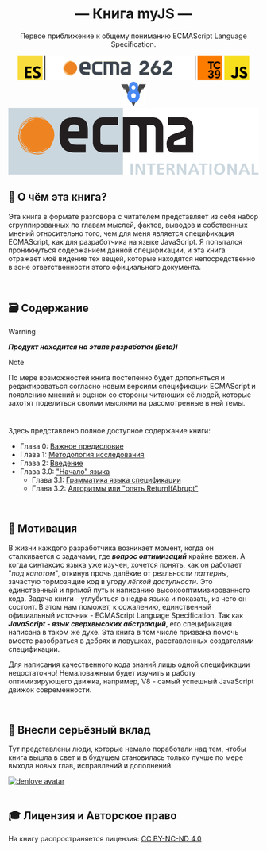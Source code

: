 <hgroup>
    <h1 align='center'>— Книга myJS —</h1>
    <p align='center'>Первое приближение к общему пониманию ECMAScript Language Specification.</p>
</hgroup>
<div align='center'>
    <img src="/assets/ecma.png" width="50" height="50">
    <img src='/assets/ecmaBg.jpg' height="50">
    <img src="/assets/tc39.png" width="50" height="50">
    <img src="/assets/js.png" width="50" height="50">
    <img src='/assets/v8.png' width='50' height='50'>
</div>
<img src='/assets/ecma-logo.svg'>

## 📘 О чём эта книга?

Эта книга в формате разговора с читателем представляет из себя набор сгруппированных по главам
мыслей, фактов, выводов и собственных мнений относительно того, чем для меня является спецификация
ECMAScript, как для разработчика на языке JavaScript. Я попытался проникнуться содержанием данной
спецификации, и эта книга отражает моё видение тех вещей, которые находятся непосредственно в зоне
ответственности этого официального документа.

<br>

## 🗃️ Содержание

> [!WARNING]  
> **_Продукт находится на этапе разработки (Beta)!_**

> [!NOTE]  
> По мере возможностей книга постепенно будет дополняться и редактироваться согласно новым версиям
> спецификации ECMAScript и появлению мнений и оценок со стороны читающих её людей, которые захотят
> поделиться своими мыслями на рассмотренные в ней темы.

#

Здесь представлено полное доступное содержание книги:

-   Глава 0: [Важное предисловие](/Preface.md)
-   Глава 1: [Методология исследования](/Methodology.md)
-   Глава 2: [Введение](/Introduction.md)
-   Глава 3.0: ["Начало" языка](get-started/Chapter_0.md)
    -   Глава 3.1: [Грамматика языка спецификации](get-started/Chapter_1.md)
    -   Глава 3.2: [Алгоритмы или "опять ReturnIfAbrupt"](get-started/Chapter_2.md)

<br>

## 🍰 Мотивация

В жизни каждого разработчика возникает момент, когда он сталкивается с задачами, где **_вопрос
оптимизаций_** крайне важен. А когда синтаксис языка уже изучен, хочется понять, как он работает
"_под капотом_", откинув прочь далёкие от реальности _паттерны_, зачастую тормозящие код в угоду
_лёгкой доступности_. Это единственный и прямой путь к написанию высокооптимизированного кода.
Задача книги - углубиться в недра языка и показать, из чего он состоит. В этом нам поможет, к
сожалению, единственный официальный источник - ECMAScript Language Specification. Так как
**_JavaScript - язык сверхвысоких абстракций_**, его спецификация написана в таком же духе. Эта
книга в том числе призвана помочь вместе разобраться в дебрях и ловушках, расставленных создателями
спецификации.

Для написания качественного кода знаний лишь одной спецификации недостаточно! Немаловажным будет
изучить и работу оптимизирующего движка, например, V8 - самый успешный JavaScript движок
современности.

<br>

## 🚀 Внесли серьёзный вклад

Тут представлены люди, которые немало поработали над тем, чтобы книга вышла в свет и в будущем
становилась только лучше по мере выхода новых глав, исправлений и дополнений.

<div>
    <a href='https://github.com/denlove'>
        <img width='50' height='50' src="https://avatars.githubusercontent.com/u/95541878?v=4" alt="denlove avatar" />
    </a>
</div>
<br>

## 🎓 Лицензия и Авторское право

На книгу распространяется лицензия:
[CC BY-NC-ND 4.0](https://creativecommons.org/licenses/by-nc-nd/4.0/)
